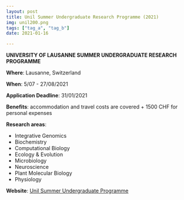 ```yaml
---
layout: post
title: Unil Summer Undergraduate Research Programme (2021)
img: unil200.png
tags: ["tag_a", "tag_b"]
date: 2021-01-16

---
```


**UNIVERSITY OF LAUSANNE SUMMER UNDERGRADUATE RESEARCH PROGRAMME**

**Where**: Lausanne, Switzerland

**When**: 5/07 - 27/08/2021

**Application Deadline**: 31/01/2021

**Benefits**: accommodation and travel costs are covered + 1500 CHF for personal expenses

**Research areas**:

 * Integrative Genomics 
 * Biochemistry
 * Computational Biology
 * Ecology & Evolution
 * Microbiology 
 * Neuroscience 
 * Plant Molecular Biology 
 * Physiology 

**Website**: [Unil Summer Undergraduate Programme](https://www.unil.ch/eb-sur/en/home.html)

